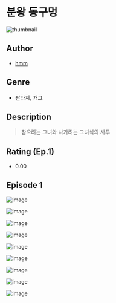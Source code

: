 # 분왕 동구멍
![thumbnail](https://image-comic.pstatic.net/user_contents_data/challenge_comic/2023/05/25/366655/upload_7003768540980798515_480x623.jpeg)

## Author
- [hmm](https://comic.naver.com/artistTitle?id=366655)

## Genre
- 판타지, 개그

## Description
> 참으려는 그녀와 나가려는 그녀석의 사투


## Rating (Ep.1)
- 0.00

## Episode 1
![image](https://image-comic.pstatic.net/user_contents_data/challenge_comic/2023/05/25/366655/upload_3486409952134968629.jpeg)

![image](https://image-comic.pstatic.net/user_contents_data/challenge_comic/2023/05/25/366655/upload_4135822223689737828.jpeg)

![image](https://image-comic.pstatic.net/user_contents_data/challenge_comic/2023/05/25/366655/upload_3907210468241138485.jpeg)

![image](https://image-comic.pstatic.net/user_contents_data/challenge_comic/2023/05/25/366655/upload_3559642924921926454.jpeg)

![image](https://image-comic.pstatic.net/user_contents_data/challenge_comic/2023/05/25/366655/upload_3919650347076039735.jpeg)

![image](https://image-comic.pstatic.net/user_contents_data/challenge_comic/2023/05/25/366655/upload_4051326931938993505.jpeg)

![image](https://image-comic.pstatic.net/user_contents_data/challenge_comic/2023/05/25/366655/upload_3977350694391984997.jpeg)

![image](https://image-comic.pstatic.net/user_contents_data/challenge_comic/2023/05/25/366655/upload_3774640333367357746.jpeg)

![image](https://image-comic.pstatic.net/user_contents_data/challenge_comic/2023/05/25/366655/upload_3545005142962679857.jpeg)
